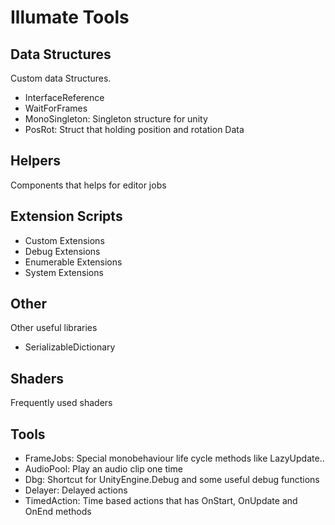 # Illumate Tools

## Data Structures

Custom data Structures.

- InterfaceReference
- WaitForFrames
- MonoSingleton: Singleton structure for unity
- PosRot: Struct that holding position and rotation Data

## Helpers

Components that helps for editor jobs

## Extension Scripts

- Custom Extensions
- Debug Extensions
- Enumerable Extensions
- System Extensions

## Other

Other useful libraries 

- SerializableDictionary

## Shaders

Frequently used shaders

## Tools 

- FrameJobs: Special monobehaviour life cycle methods like LazyUpdate..
- AudioPool: Play an audio clip one time
- Dbg: Shortcut for UnityEngine.Debug and some useful debug functions
- Delayer: Delayed actions
- TimedAction: Time based actions that has OnStart, OnUpdate and OnEnd methods
